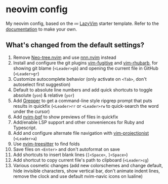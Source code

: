 # neovim config

My neovim config, based on the
💤 [LazyVim](https://github.com/LazyVim/LazyVim) starter template. Refer to
the [documentation](https://lazyvim.github.io/installation) to make your own.

## What's changed from the default settings?

1. Remove [Neo-tree.nvim](https://github.com/nvim-neo-tree/neo-tree.nvim) and
   use [nnn.nvim](https://github.com/mcchrish/nnn.vim) instead
1. Install and configure the git plugins [vim-fugitive](https://github.com/tpope/vim-fugitive)
   and [vim-rhubarb](https://github.com/tpope/vim-rhubarb), for showing
   git blame (`<Leader>gb`) and opening the current file in GitHub (`<Leader>gr`)
1. Customize autocomplete behavior (only activate on `<Tab>`, don't autoselect first suggestion)
1. Default to absolute line numbers and add quick shortcuts to toggle
   absolute (`yon`) & relative (`yor`)
1. Add [Grepper](https://github.com/mhinz/vim-grepper) to get a command-line style ripgrep
   prompt that puts results in quickfix (`<Leader>rr` or `<Leader>rw` to quick-search the
   word under the cursor) 
1. Add [nvim-bqf](https://github.com/kevinhwang91/nvim-bqf) to show previews of files in quickfix
1. Add/enable LSP support and other conveniences for Ruby and Typescript.
1. Add and configure alternate file navigation with
   [vim-projectionist](https://github.com/tpope/vim-projectionist) (`<Leader>a`)
1. Use [nvim-treesitter](https://github.com/nvim-treesitter/nvim-treesitter) to find folds
1. Save files on `<Enter>` and don't autoformat on save
1. Add shortcuts to insert blank lines (`[<Space>`, `]<Space>`) 
1. Add shortcut to copy current file's path to clipboard (`<Leader>cg`)
1. Various cosmetic changes (add new colorschemes and change default, hide invisible
   characters, show vertical bar, don't animate indent lines, remove the clock and use default
   nvim-navic icons on lualine)
